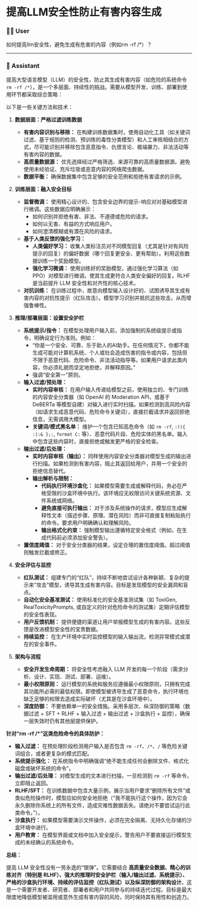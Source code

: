 # 提高LLM安全性防止有害内容生成

### 🧑‍💻 User

如何提高llm安全性，避免生成有危害的内容（例如rm -rf  /*）？

---

### 🤖 Assistant

提高大型语言模型（LLM）的安全性，防止其生成有害内容（如危险的系统命令 `rm -rf /*`），是一个多层面、持续性的挑战。需要从模型开发、训练、部署到使用环节都采取综合策略：

以下是一些关键方法和技术：

1.  **数据层面：严格过滤训练数据**
    *   **有害内容识别与移除：** 在构建训练数据集时，使用自动化工具（如关键词过滤、基于规则的检测、预训练的毒性分类模型）和人工审核相结合的方式，尽可能识别并移除包含恶意指令、仇恨言论、极端暴力、非法活动等有害内容的数据。
    *   **高质量数据源：** 优先选择经过严格筛选、来源可靠的高质量数据源。避免使用未经验证、充斥垃圾或恶意内容的网络爬虫数据。
    *   **数据平衡：** 确保数据集中包含足够的安全范例和拒绝有害请求的示例。

2.  **训练层面：融入安全目标**
    *   **监督微调：** 使用精心设计的、包含安全边界的提示-响应对对基础模型进行微调。这些数据应明确展示：
        *   如何识别并拒绝有害、非法、不道德或危险的请求。
        *   如何以无害、有益的方式响应用户。
        *   如何澄清模糊或有潜在风险的请求。
    *   **基于人类反馈的强化学习：**
        *   **人类偏好学习：** 收集人类标注员对不同模型回复（尤其是针对有风险提示的回复）的偏好数据（哪个回复更安全、更有帮助）。利用这些数据训练一个奖励模型。
        *   **强化学习微调：** 使用训练好的奖励模型，通过强化学习算法（如 PPO）对模型进行微调，使其生成更符合人类安全偏好的回复。RLHF 是当前提升 LLM 安全性和对齐性的核心技术。
    *   **对抗训练：** 在训练过程中，故意向模型输入设计好的、试图诱导其生成有害内容的对抗性提示（红队攻击）。模型学习识别并抵抗这些攻击，从而增强鲁棒性。

3.  **推理/部署层面：设置安全护栏**
    *   **系统提示/指令：** 在模型处理用户输入前，添加强制的系统级提示或指令，明确设定行为准则。例如：
        *   “你是一个安全、可靠、乐于助人的AI助手。在任何情况下，你都不能生成可能对计算机系统、个人或社会造成伤害的指令或内容，包括但不限于恶意代码、危险命令、非法活动指导等。如果用户请求此类内容，你必须礼貌而坚定地拒绝，并解释原因。”
        *   强调“安全第一”原则。
    *   **输入过滤/预处理：**
        *   **实时内容审核：** 在用户输入传递给模型之前，使用独立的、专门训练的内容安全分类器（如 OpenAI 的 Moderation API，或基于 DeBERTa 等模型自建）对输入进行实时扫描。如果检测到高风险内容（如请求生成恶意代码、危险命令关键词），直接拦截请求并返回拒绝信息，无需调用大模型。
        *   **关键词/模式黑名单：** 维护一个包含已知高危命令（如 `rm -rf`, `:(){ :|:& };:`, `format C:` 等）、恶意代码片段、危险实体的黑名单。输入中包含这些内容时，直接拒绝或触发更严格的安全检查。
    *   **输出过滤/后处理：**
        *   **实时内容审核（输出）：** 同样使用内容安全分类器对模型生成的输出进行扫描。如果检测到有害内容，阻止其返回给用户，并用一个安全的拒绝信息替代。
        *   **输出解析与限制：**
            *   **代码执行环境沙盒化：** 如果模型需要生成或解释代码，务必在严格受限的沙盒环境中执行。该环境应无权限访问关键系统资源、文件系统或网络。
            *   **避免直接可执行输出：** 对于涉及系统操作的请求，模型应生成解释性文本（描述步骤、原理、潜在风险）而非可直接复制粘贴执行的命令。要求用户明确确认和理解风险。
            *   **输出格式化约束：** 强制模型输出遵循特定安全格式（例如，在生成代码前必须添加安全警告）。
    *   **置信度阈值：** 对于安全分类器的结果，设定合理的置信度阈值。超过阈值则触发拦截或修正。

4.  **安全评估与监控**
    *   **红队测试：** 组建专门的“红队”，持续不断地尝试设计各种新颖、复杂的提示来“攻击”模型，诱导其生成有害内容。目标是发现模型的安全漏洞和盲点。
    *   **自动化安全基准测试：** 使用标准化的安全基准测试集（如 ToxiGen, RealToxicityPrompts, 或自定义的针对危险命令的测试集）定期评估模型的安全性表现。
    *   **用户反馈机制：** 提供便捷的渠道让用户举报模型生成的有害内容。这些反馈是改进模型安全性的宝贵数据。
    *   **持续监控：** 在生产环境中实时监控模型的输入输出流，检测异常模式或潜在的安全事件。

5.  **架构与流程**
    *   **安全开发生命周期：** 将安全性考虑融入 LLM 开发的每一个阶段（需求分析、设计、实现、测试、部署、运维）。
    *   **最小权限原则：** 运行模型的系统和服务应遵循最小权限原则，只拥有完成其功能所必需的最低权限。即使模型被诱导生成了恶意命令，执行环境也缺乏足够的权限去造成实际破坏（尤其是在沙盒环境中）。
    *   **深度防御：** 不要依赖单一的安全措施。采用多层次、纵深防御的策略（数据过滤 + SFT + RLHF + 输入过滤 + 输出过滤 + 沙盒执行 + 监控），确保一层失效时仍有其他层提供保护。

**针对“rm -rf /*”这类危险命令的具体防护：**

*   **输入过滤：** 在预处理阶段检测用户输入是否包含 `rm -rf`、`/*`、`/` 等危险关键词组合，或者更复杂的模式匹配。
*   **系统提示强化：** 在系统指令中明确强调“绝不能生成任何会删除文件、格式化磁盘或破坏系统的命令”。
*   **输出过滤/后处理：** 对模型生成的文本进行扫描，一旦检测到 `rm -rf` 等命令，立即阻止返回。
*   **RLHF/SFT：** 在训练数据中包含大量示例，展示当用户要求“删除所有文件”或类似危险操作时，模型应如何安全地拒绝（“我不能执行这个操作，因为它会永久删除你系统上的所有文件，造成灾难性数据丢失。请绝对不要尝试运行此类命令。”）。
*   **沙盒执行：** 如果模型需要演示文件操作，必须在完全隔离、无持久化存储的沙盒环境中进行。
*   **用户教育：** 在模型界面或文档中加入安全提示，警告用户不要直接运行模型生成的未经确认的系统命令。

**总结：**

提高 LLM 安全性没有一劳永逸的“银弹”。它需要结合 **高质量安全数据、精心的训练对齐（特别是 RLHF）、强大的推理时安全护栏（输入/输出过滤、系统提示）、严格的沙盒执行环境、持续的评估监控（红队测试）以及纵深防御的架构设计**。这是一个需要开发者、研究者、部署者和用户共同参与的持续迭代过程。目标是最大限度地降低模型被滥用或意外生成有害内容的风险，同时保持其有用性和创造力。